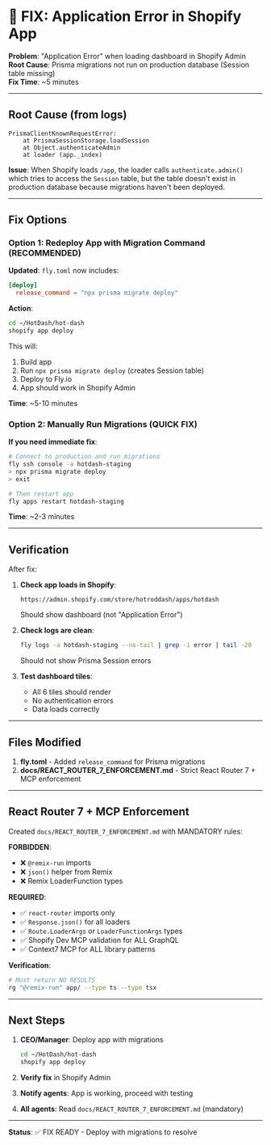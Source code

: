 # 🚨 FIX: Application Error in Shopify App

**Problem**: "Application Error" when loading dashboard in Shopify Admin  
**Root Cause**: Prisma migrations not run on production database (Session table missing)  
**Fix Time**: ~5 minutes

---

## Root Cause (from logs)

```
PrismaClientKnownRequestError:
    at PrismaSessionStorage.loadSession
    at Object.authenticateAdmin
    at loader (app._index)
```

**Issue**: When Shopify loads `/app`, the loader calls `authenticate.admin()` which tries to access the `Session` table, but the table doesn't exist in production database because migrations haven't been deployed.

---

## Fix Options

### Option 1: Redeploy App with Migration Command (RECOMMENDED)

**Updated**: `fly.toml` now includes:

```toml
[deploy]
  release_command = "npx prisma migrate deploy"
```

**Action**:

```bash
cd ~/HotDash/hot-dash
shopify app deploy
```

This will:

1. Build app
2. Run `npx prisma migrate deploy` (creates Session table)
3. Deploy to Fly.io
4. App should work in Shopify Admin

**Time**: ~5-10 minutes

### Option 2: Manually Run Migrations (QUICK FIX)

**If you need immediate fix**:

```bash
# Connect to production and run migrations
fly ssh console -a hotdash-staging
> npx prisma migrate deploy
> exit

# Then restart app
fly apps restart hotdash-staging
```

**Time**: ~2-3 minutes

---

## Verification

After fix:

1. **Check app loads in Shopify**:

   ```
   https://admin.shopify.com/store/hotroddash/apps/hotdash
   ```

   Should show dashboard (not "Application Error")

2. **Check logs are clean**:

   ```bash
   fly logs -a hotdash-staging --no-tail | grep -i error | tail -20
   ```

   Should not show Prisma Session errors

3. **Test dashboard tiles**:
   - All 6 tiles should render
   - No authentication errors
   - Data loads correctly

---

## Files Modified

1. **fly.toml** - Added `release_command` for Prisma migrations
2. **docs/REACT_ROUTER_7_ENFORCEMENT.md** - Strict React Router 7 + MCP enforcement

---

## React Router 7 + MCP Enforcement

Created `docs/REACT_ROUTER_7_ENFORCEMENT.md` with MANDATORY rules:

**FORBIDDEN**:

- ❌ `@remix-run` imports
- ❌ `json()` helper from Remix
- ❌ Remix LoaderFunction types

**REQUIRED**:

- ✅ `react-router` imports only
- ✅ `Response.json()` for all loaders
- ✅ `Route.LoaderArgs` or `LoaderFunctionArgs` types
- ✅ Shopify Dev MCP validation for ALL GraphQL
- ✅ Context7 MCP for ALL library patterns

**Verification**:

```bash
# Must return NO RESULTS
rg "@remix-run" app/ --type ts --type tsx
```

---

## Next Steps

1. **CEO/Manager**: Deploy app with migrations

   ```bash
   cd ~/HotDash/hot-dash
   shopify app deploy
   ```

2. **Verify fix** in Shopify Admin

3. **Notify agents**: App is working, proceed with testing

4. **All agents**: Read `docs/REACT_ROUTER_7_ENFORCEMENT.md` (mandatory)

---

**Status**: ✅ FIX READY - Deploy with migrations to resolve
